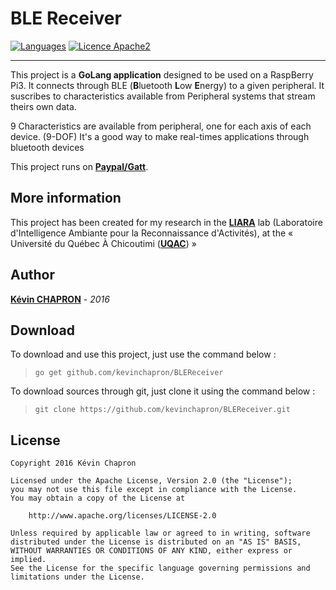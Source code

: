 # BLE Receiver

[![Languages](https://img.shields.io/badge/languages-En-green.svg)]()
[![Licence Apache2](https://img.shields.io/hexpm/l/plug.svg)](http://www.apache.org/licenses/LICENSE-2.0)

---

This project is a **GoLang application** designed to be used on a RaspBerry Pi3.
It connects through BLE (**B**luetooth **L**ow **E**nergy) to a given peripheral.
It suscribes to characteristics available from Peripheral systems that stream theirs own data.

9 Characteristics are available from peripheral, one for each axis of each device. (9-DOF)
It's a good way to make real-times applications through bluetooth devices

This project runs on **[Paypal/Gatt](https://github.com/paypal/gatt/)**.

More information
---

This project has been created for my research in the **[LIARA](http://liara.uqac.ca/)** lab 
(Laboratoire d'Intelligence Ambiante pour la Reconnaissance d'Activités), at the 
« Université du Québec À Chicoutimi (**[UQAC](http://www.uqac.ca/)**) »

Author
---
**[Kévin CHAPRON](http://kevin-chapron.fr/)** - _2016_

Download
---
To download and use this project, just use the command below : 
> ```go get github.com/kevinchapron/BLEReceiver```

To download sources through git, just clone it using the command below : 
> ```git clone https://github.com/kevinchapron/BLEReceiver.git```

License
---
    Copyright 2016 Kévin Chapron

    Licensed under the Apache License, Version 2.0 (the "License");
    you may not use this file except in compliance with the License.
    You may obtain a copy of the License at

        http://www.apache.org/licenses/LICENSE-2.0

    Unless required by applicable law or agreed to in writing, software
    distributed under the License is distributed on an "AS IS" BASIS,
    WITHOUT WARRANTIES OR CONDITIONS OF ANY KIND, either express or implied.
    See the License for the specific language governing permissions and
    limitations under the License.
